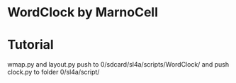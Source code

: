 # WordClock by MarnoCell
# Tutorial

wmap.py and layout.py push to 0/sdcard/sl4a/scripts/WordClock/ and push clock.py to folder 0/sl4a/script/
